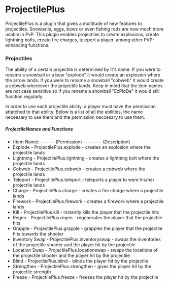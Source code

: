# ProjectilePlus

ProjectilePlus is a plugin that gives a multitude of new features to projectiles. Snowballs, eggs, bows or even fishing rods are now much more usable in PvP. This plugin enables projectiles to create explosions, create lightning bolts, create fire charges, teleport a player, among other PVP-enhancing functions.

### Projectiles

The ability of a certain projectile is determined by it's name. If you were to rename a snowball or a bow "explode" it would create an explosion where the arrow lands. If you were to rename a snowball "cobweb" it would create a cobweb whereever the projectile lands. Keep in mind that the item names are not case sensitive so if you rename a snowball "ExPloDe" it would still function regularly.

In order to use each projectile ability, a player must have the permission attatched to that ability. Below is a list of all the abilities, the name neceesary to use them and the permission neccesary to use them.

##### ProjectileNames and Functions
* (Item Name) ------- (Permission) --------- (Description)
* Explode - ProjectilePlus.explode - creates an explosion where the projectile lands
* Lightning - ProjectilePlus.lightning - creates a lightning bolt where the projectile lands
* Cobweb - ProjectilePlus.cobweb - creates a cobweb where the projectile lands
* Teleport - ProjectilePlus.teleport - teleports a player to were his/her projectile lands
* Charge - ProjectilePlus.charge - creates a fire charge where a projectile lands
* Firework - ProjectilePlus.firework - creates a firework where a projectile lands
* Kill - ProjectilePlus.kill - instantly kills the player that the projectile hits
* Regen - ProjectilePlus.regen - regenerates the player that the projectile hits
* Grapple - ProjectilePlus.grapple - grapples the player that the projectile hits towards the shooter
* Inventory Swap - ProjectilePlus.inventoryswap - swaps the inventories of the projectile shooter and the player hit by the      projectile 
* Location Swap - ProjectilePlus.locationswap -    swaps the locations of the projectile shooter and the player hit by the       projectile 
* Blind - ProjectilePlus.blind - blinds the player hit by the projectile
* Strengthen - ProjectilePlus.strengthen - gives the player hit by the projectile strength
* Freeze - ProjectilePlus.freeze - freezes the player hit by the projectile 